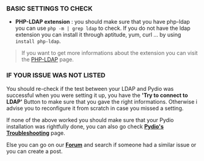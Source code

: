 ### BASIC SETTINGS TO CHECK
+ **PHP-LDAP extension** : you should make sure that you have php-ldap 
you can use `php -m | grep ldap` to check.
If you do not have the ldap extension you can install it through
aptitude, yum, curl ... by using `install php-ldap`.

> If you want to get more informations about the extension you can visit the [PHP-LDAP](http://php.net/manual/en/ldap.installation.php) page.
    
    
### IF YOUR ISSUE WAS NOT LISTED
You should re-check if the test between your LDAP and Pydio was successful when you were setting it up, you have the **'Try to connect to LDAP'** Button to make sure that you gave the right informations. Otherwise i advise you to reconfigure it from scratch in case you missed a setting.

If none of the above worked you should make sure that your Pydio installation was rightfully done, you can also go check **[Pydio's Troubleshooting](https://pydio.com/en/docs/v8/troubleshooting)** page.

Else you can go on our **[Forum](https://forum.pydio.com/)** and search if someone had a similar issue or you can create a post.